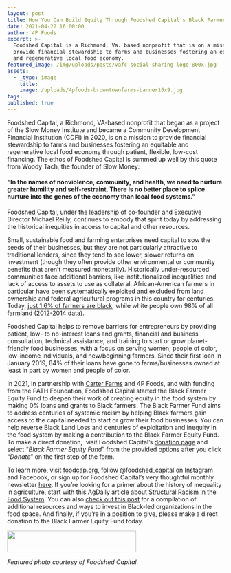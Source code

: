 ```yaml
---
layout: post
title: How You Can Build Equity Through Foodshed Capital's Black Farmer Fund
date: 2021-04-22 16:00:00
author: 4P Foods
excerpt: >-
  Foodshed Capital is a Richmond, Va. based nonprofit that is on a mission to
  provide financial stewardship to farms and businesses fostering an equitable
  and regenerative local food economy.
featured_image: /img/uploads/posts/vafc-social-sharing-logo-800x.jpg
assets:
  - _type: image
    title:
    image: /uploads/4pfoods-browntownfarms-banner16x9.jpg
tags:
published: true
---
```

<div class="editable"><p>Foodshed Capital, a Richmond, VA-based nonprofit that began as a project of the Slow Money Institute and became a Community Development Financial Institution (CDFI) in 2020, is on a mission to provide financial stewardship to farms and businesses fostering an equitable and regenerative local food economy through patient, flexible, low-cost financing. The ethos of Foodshed Capital is summed up well by this quote from Woody Tach, the founder of Slow Money:</p><h4>&ldquo;In the names of nonviolence, community, and health, we need to nurture greater humility and self-restraint. There is no better place to splice nurture into the genes of the economy than local food systems.&rdquo;</h4><p>Foodshed Capital, under the leadership of co-founder and Executive Director Michael Reilly, continues to embody that spirit today by addressing the historical inequities in access to capital and other resources.&nbsp;</p><p>Small, sustainable food and farming enterprises need capital to sow the seeds of their businesses, but they are not particularly attractive to traditional lenders, since they tend to see lower, slower returns on investment (though they often provide other environmental or community benefits that aren&rsquo;t measured monetarily). Historically under-resourced communities face additional barriers, like institutionalized inequalities and lack of access to assets to use as collateral. African-American farmers in particular have been systematically exploited and excluded from land ownership and federal agricultural programs in this country for centuries. Today, <a href="https://theconversation.com/land-loss-has-plagued-black-america-since-emancipation-is-it-time-to-look-again-at-black-commons-and-collective-ownership-140514">just 1.6% of farmers are black</a>, while white people own 98% of all farmland (<a href="https://link.springer.com/article/10.1007/s10460-018-9883-3">2012-2014 data</a>).&nbsp;</p><p>Foodshed Capital helps to remove barriers for entrepreneurs by providing patient, low- to no-interest loans and grants, financial and business consultation, technical assistance, and training to start or grow planet-friendly food businesses, with a focus on serving women, people of color, low-income individuals, and new/beginning farmers. Since their first loan in January 2019, 84% of their loans have gone to farms/businesses owned at least in part by women and people of color.</p><p>In 2021, in partnership with <a href="https://thecarterfarms.com/">Carter Farms</a> and 4P Foods, and with funding from the PATH Foundation, Foodshed Capital started the Black Farmer Equity Fund to deepen their work of creating equity in the food system by making 0% loans and grants to Black farmers. The Black Farmer Fund aims to address centuries of systemic racism by helping Black farmers gain access to the capital needed to start or grow their food businesses. You can help reverse Black Land Loss and centuries of exploitation and inequity in the food system by making a contribution to the Black Farmer Equity Fund. To make a direct donation,&nbsp; visit Foodshed Capital&rsquo;s <a target="_blank" rel="noopener" href="https://foodcap.org/support-our-work">donation page</a> and select &ldquo;<em>Black Farmer Equity Fund</em>&rdquo; from the provided options after you click &ldquo;<em>Donate</em>&rdquo; on the first step of the form.</p><p>To learn more, visit <a href="https://foodcap.org/">foodcap.org</a>, follow @foodshed_capital on Instagram and Facebook, or sign up for Foodshed Capital&rsquo;s very thoughtful monthly newsletter <a target="_blank" rel="noopener" href="https://foodcap.org/newsletters">here</a>. If you&rsquo;re looking for a primer about the history of inequality in agriculture, start with this AgDaily article about <a target="_blank" rel="noopener" href="https://www.agdaily.com/insights/food-science-babe-structural-racism-u-s-food-agricultural-system/">Structural Racism In the Food System</a>. You can also <a target="_blank" rel="noopener" href="https://4pfoods.com/posts/we-stand-with-all-of-you-we-stand-against-racism/">check out this post</a> for a compilation of additional resources and ways to invest in Black-led organizations in the food space. And finally, if you&rsquo;re in a position to give, please make a direct donation to the Black Farmer Equity Fund today.</p><p class="AlignCenter"><a target="_blank" rel="noopener" href="https://virginia-foodshed-capital.snwbll.com/giving-portal"><img width="300" height="50" src="/uploads/donate-now.png" /></a></p><p><em>Featured photo courtesy of Foodshed Capital.</em></p></div>